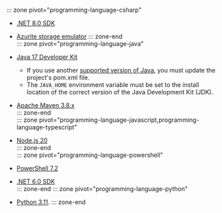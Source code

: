 
::: zone pivot="programming-language-csharp"  
+ [.NET 8.0 SDK](https://dotnet.microsoft.com/download)

+ [Azurite storage emulator](../articles/storage/common/storage-use-azurite.md?tabs=npm#install-azurite) 
::: zone-end  
::: zone pivot="programming-language-java"  
+ [Java 17 Developer Kit](/azure/developer/java/fundamentals/java-support-on-azure)
    + If you use another [supported version of Java](../articles/azure-functions/supported-languages.md?pivots=programming-language-java#languages-by-runtime-version), you must update the project's pom.xml file. 
    + The `JAVA_HOME` environment variable must be set to the install location of the correct version of the Java Development Kit (JDK).
+ [Apache Maven 3.8.x](https://maven.apache.org)  
::: zone-end  
::: zone pivot="programming-language-javascript,programming-language-typescript"  
+ [Node.js 20](https://nodejs.org/)  
::: zone-end  
::: zone pivot="programming-language-powershell"  
+ [PowerShell 7.2](/powershell/scripting/install/installing-powershell-core-on-windows)

+ [.NET 6.0 SDK](https://dotnet.microsoft.com/download)  
::: zone-end
::: zone pivot="programming-language-python" 
+ [Python 3.11](https://www.python.org/).
::: zone-end  

